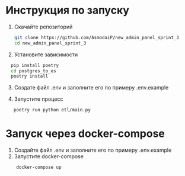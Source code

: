 # Инструкция по запуску

1. Скачайте репозиторий
    ```bash
    git clone https://github.com/AsmodaiP/new_admin_panel_sprint_3
    cd new_admin_panel_sprint_3
    ```

2. Установите зависимости 
```bash
  pip install poetry
  cd postgres_to_es
  poetry install
```
3. Создатe файл .env и заполнитe его по примеру .env.example

4. Запуститe процесс
```bash
   poetry run python etl/main.py
```


# Запуск через docker-compose
1. Создайте файл .env и заполните его по примеру .env.example
2. Запустите docker-compose
```bash
    docker-compose up
```

